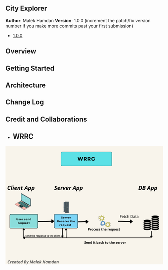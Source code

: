 ## City Explorer

**Author**: Malek Hamdan 
**Version**: 1.0.0 (increment the patch/fix version number if you make more commits past your first submission)
- [1.0.0](https://62e834e016e11e21410f83e1--dashing-kashata-511810.netlify.app/) 
## Overview
<!-- Provide a high level overview of what this application is and why you are building it, beyond the fact that it's an assignment for this class. (i.e. What's your problem domain?) -->


## Getting Started
<!-- What are the steps that a user must take in order to build this app on their own machine and get it running? -->

## Architecture
<!-- Provide a detailed description of the application design. What technologies (languages, libraries, etc) you're using, and any other relevant design information. -->

## Change Log
<!-- Use this area to document the iterative changes made to your application as each feature is successfully implemented. Use time stamps. Here's an example:

01-01-2001 4:59pm - Application now has a fully-functional express server, with a GET route for the location resource. -->

## Credit and Collaborations
<!-- Give credit (and a link) to other people or resources that helped you build this application. -->

- ## WRRC
![WRRC](./src/images/WRRC.png)